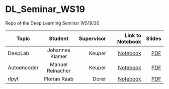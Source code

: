 # DL_Seminar_WS19
Repo of the Deep Learning Seminar WS19/20


| Topic       | Student           | Supervisor | Link to Notebook  |  Slides | 
| ------------- |:-------------:| ------------:| -------------------------:| ------------:| 
| DeepLab | Johannes Klamer | Keuper | [Notebook](https://github.com/KlamJ/DeepLab_V3_KL/blob/master/Klamer_U_Net.ipynb) | [PDF](https://github.com/KlamJ/DeepLab_V3_KL/blob/master/DeepLab_Kl.pdf) | 
| Autoencoder | Manuel Reinacher | Keuper | [Notebook](https://github.com/manureini/Autoencoder/blob/master/Autoencoder.py) | [PDF](https://github.com/manureini/Autoencoder/blob/master/Autoencoder.pdf) | 
| rlpyt | Florian Raab | Dorer | [Notebook](https://colab.research.google.com/drive/1wdh3ipECkkgh32BjTMS9cUKfljaa-AzO) | [PDF](https://www.dropbox.com/s/fxy13t43e4lnw4s/Pr%C3%A4sentation.pdf?raw=1) | 
